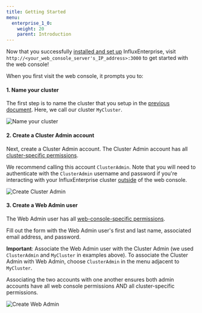 ```yaml
---
title: Getting Started
menu:
  enterprise_1_0:
    weight: 20
    parent: Introduction
---
```


Now that you successfully [installed and set up](/enterprise/v1.0/introduction/installation/) InfluxEnterprise, visit
`http://<your_web_console_server's_IP_address>:3000` to get started with the
web console!

When you first visit the web console, it prompts you to:

#### 1. Name your cluster

The first step is to name the cluster that you setup in the
[previous document](/enterprise/v1.0/introduction/installation/).
Here, we call our cluster `MyCluster`.

![Name your cluster](/img/enterprise/name_cluster_1.png)

#### 2. Create a Cluster Admin account

Next, create a Cluster Admin account.
The Cluster Admin account has all [cluster-specific permissions](/enterprise/v1.0/features/users/#permissions).

We recommend calling this account `ClusterAdmin`.
Note that you will need to authenticate with the `ClusterAdmin` username and
password if you're interacting with your InfluxEnterprise cluster [outside](https://docs.influxdata.com/influxdb/v1.0/tools/) of the
web console.

![Create Cluster Admin](/img/enterprise/create_cluster_admin_1.png)

#### 3. Create a Web Admin user

The Web Admin user has all [web-console-specific permissions](/enterprise/v1.0/features/users/#admin-users).

Fill out the form with the Web Admin user's first and last name, associated email address, and password.

**Important**:  Associate the Web Admin user with the Cluster Admin (we used `ClusterAdmin` and `MyCluster` in examples above).
To associate the Cluster Admin with Web Admin, choose `ClusterAdmin` in the menu adjacent to `MyCluster`.

Associating the two accounts with one another ensures both admin accounts have all web console permissions AND all cluster-specific
permissions.

![Create Web Admin](/img/enterprise/create_web_admin_1.png)
